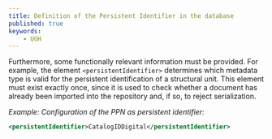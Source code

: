 ```yaml
---
title: Definition of the Persistent Identifier in the database
published: true
keywords:
    - UGH
---
```


Furthermore, some functionally relevant information must be provided. For example, the element `<persistentIdentifier>` determines which metadata type is valid for the persistent identification of a structural unit. This element must exist exactly once, since it is used to check whether a document has already been imported into the repository and, if so, to reject serialization.

_Example: Configuration of the PPN as persistent identifier:_

```xml
<persistentIdentifier>CatalogIDDigital</persistentIdentifier>
```

